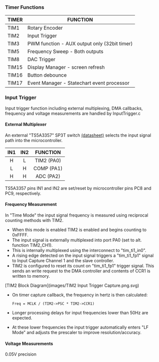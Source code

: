 


### Timer Functions

TIMER | FUNCTION
--- | --------
TIM1  | Rotary Encoder
TIM2  | Input Trigger
TIM3  | PWM function - AUX output only (32bit timer)
TIM5  | Frequency Sweep - Both outputs
TIM8  | DAC Trigger
TIM15 | Display Manager - screen refresh
TIM16 | Button debounce
TIM17 | Event Manager - Statechart event processor


### Input Trigger

Input trigger function including external multiplexing, DMA callbacks, frequency and voltage measurements are handled by InputTrigger.c

#### External Multiplexer

An external "TS5A3357" SP3T switch [(datasheet)](http://www.ti.com/lit/ds/symlink/ts5a3357.pdf) selects the input signal path into the microcontroller.

IN1     | IN2     | FUNCTION
:------:|:-------:|:--------:
H       | L       | TIM2 (PA0)
L       | H       | COMP (PA1)
H       | H       | ADC  (PA2)

TS5A3357 pins IN1 and IN2 are set/reset by microcontroller pins PC8 and PC9, respectively.


#### Frequency Measurement

In "Time Mode" the input signal frequency is measured using reciprocal counting methods with TIM2.

- When this mode is enabled TIM2 is enabled and begins counting to 0xFFFF.
- The input signal is externally multiplexed into port PA0 (set to alt. function TIM2_CH1).
- This is internally multiplexed using the interconnect to "tim_ti1_in0".
- A rising edge detected on the input signal triggers a "tim_ti1_fp1" signal to Input Capture Channel 1 and the slave controller.
- TIM2 is configured to reset its count on "tim_ti1_fp1" trigger signal. This sends an write request to the DMA controller and contents of CCR1 is written to memory.

[TIM2 Block Diagram](images/TIM2 Input Trigger Capture.png.svg)

- On timer capture callback, the frequency in hertz is then calculated:

      Freq = MCLK / (TIM2->PSC * TIM2->CCR1)

- Longer processing delays for input frequencies lower than 50Hz are expected.
- At these lower frequencies the input trigger automatically enters "LF Mode" and adjusts the prescaler to improve resolution/accuracy.

#### Voltage Measurements

0.05V  precision
